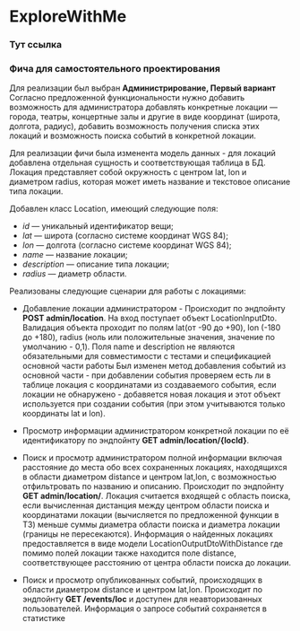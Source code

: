 # ExploreWithMe


### Тут ссылка


### Фича для самостоятельного проектирования

Для реализации был выбран **Администрирование, Первый вариант**
Согласно предложенной функциональности нужно добавить возможность для 
администратора добавлять конкретные локации — города, театры, концертные залы
и другие в виде координат (широта, долгота, радиус), добавить возможность получения 
списка этих локаций и возможность поиска событий в конкретной локации.

Для реализации фичи была изменента модель данных - для локаций добавлена отдельная 
сущность и соответствующая таблица в БД. 
Локация представляет собой окружность с центром lat, lon и диаметром radius, 
которая может иметь название и текстовое описание типа локации.

Добавлен класс Location, имеющий следующие поля:
* *id* — уникальный идентификатор вещи;
* *lat* — широта (согласно системе координат WGS 84); 
* *lon* — долгота (согласно системе координат WGS 84);
* *name* — название локации;
* *description* — описание типа локации;
* *radius* — диаметр области.

Реализованы следующие сценарии для работы с локациями:

* Добавление локации администратором - Происходит по эндпойнту **POST admin/location**. 
На вход поступает объект LocationInputDto. Валидация объекта проходит по полям 
lat(от -90 до +90), lon (-180 до +180), 
radius (ноль или положительные значения, значение по умолчанию - 0,1). 
Поля name и description не являются обязательными для совместимости с тестами и спецификацией основной части работы
Был изменен метод добавления событий из основной части - при добавлении события 
проверяем есть ли в таблице локация с координатами из создаваемого события, 
если локации не обнаружено - добавяется новая локация и этот объект используется 
при создании события (при этом учитываются только координаты lat и lon).

* Просмотр информации администратором конкретной локации по её идентификатору 
по эндпойнту **GET admin/location/{locId}**.

* Поиск и просмотр администратором полной информации включая расстояние до места 
обо всех сохраненных локациях, находящихся в области диаметром distance 
и центром lat,lon, с возможностью отфильтровать по названию и описанию. 
Происходит по эндпойнту  **GET admin/location/**. 
Локация считается входящей с область поиска, если вычисленная дистанция между
центром области поиска и координатами локации (вычисляется по предложенной функции в ТЗ)
меньше суммы диаметра области поиска и диаметра локации (границы не пересекаются).
Информация о найденных локациях предоставляется в виде модели LocationOutputDtoWithDistance
где помимо полей локации также находится поле distance, соответствующее расстоянию от центра 
области поиска до локации.

* Поиск и просмотр опубликованных событий, происходящих в области диаметром distance
и центром lat,lon. Происходит по эндпойнту **GET /events/loc** и доступен 
для неавторизованных пользователей. Информация о запросе событий сохраняется в статистике
